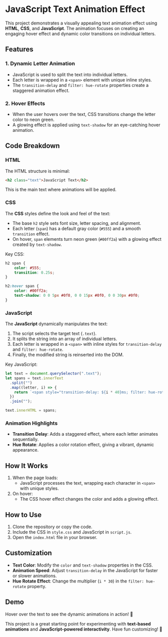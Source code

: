 # JavaScript Text Animation Effect

This project demonstrates a visually appealing text animation effect using **HTML**, **CSS**, and **JavaScript**. The animation focuses on creating an engaging hover effect and dynamic color transitions on individual letters.

## Features
### 1. **Dynamic Letter Animation**
- JavaScript is used to split the text into individual letters.
- Each letter is wrapped in a `<span>` element with unique inline styles.
- The `transition-delay` and `filter: hue-rotate` properties create a staggered animation effect.

### 2. **Hover Effects**
- When the user hovers over the text, CSS transitions change the letter color to neon green.
- A glowing effect is applied using `text-shadow` for an eye-catching hover animation.

## Code Breakdown

### HTML
The HTML structure is minimal:
```html
<h2 class="text">JavaScript Text</h2>
```
This is the main text where animations will be applied.

### CSS
The **CSS** styles define the look and feel of the text:
- The base `h2` style sets font size, letter spacing, and alignment.
- Each letter (`span`) has a default gray color (`#555`) and a smooth `transition` effect.
- On hover, `span` elements turn neon green (`#00ff2a`) with a glowing effect created by `text-shadow`.

Key CSS:
```css
h2 span {
    color: #555;
    transition: 0.25s;
}

h2:hover span {
    color: #00ff2a;
    text-shadow: 0 0 5px #0f0, 0 0 15px #0f0, 0 0 30px #0f0;
}
```

### JavaScript
The **JavaScript** dynamically manipulates the text:
1. The script selects the target text (`.text`).
2. It splits the string into an array of individual letters.
3. Each letter is wrapped in a `<span>` with inline styles for `transition-delay` and `filter: hue-rotate`.
4. Finally, the modified string is reinserted into the DOM.

Key JavaScript:
```javascript
let text = document.querySelector(".text");
let spans = text.innerText
  .split("")
  .map((letter, i) => {
    return `<span style="transition-delay: ${i * 40}ms; filter: hue-rotate(${i * 30}deg);">${letter}</span>`;
  })
  .join("");

text.innerHTML = spans;
```

### Animation Highlights
- **Transition Delay**: Adds a staggered effect, where each letter animates sequentially.
- **Hue Rotate**: Applies a color rotation effect, giving a vibrant, dynamic appearance.

## How It Works
1. When the page loads:
   - JavaScript processes the text, wrapping each character in `<span>` with unique styles.
2. On hover:
   - The CSS hover effect changes the color and adds a glowing effect.

## How to Use
1. Clone the repository or copy the code.
2. Include the CSS in `style.css` and JavaScript in `script.js`.
3. Open the `index.html` file in your browser.

## Customization
- **Text Color**: Modify the `color` and `text-shadow` properties in the CSS.
- **Animation Speed**: Adjust `transition-delay` in the JavaScript for faster or slower animations.
- **Hue Rotate Effect**: Change the multiplier (`i * 30`) in the `filter: hue-rotate` property.

## Demo
Hover over the text to see the dynamic animations in action! 🎨

This project is a great starting point for experimenting with **text-based animations** and **JavaScript-powered interactivity**. Have fun customizing! 🚀